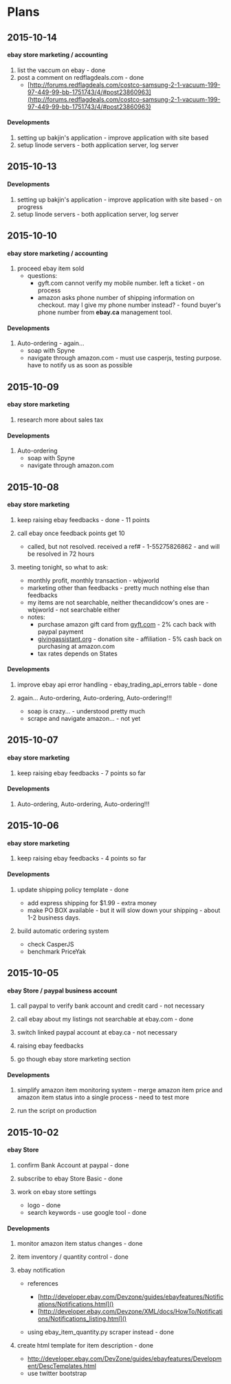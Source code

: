 # Plans

## 2015-10-14

#### ebay store marketing / accounting

1. list the vaccum on ebay - done
1. post a comment on redflagdeals.com - done
	- [http://forums.redflagdeals.com/costco-samsung-2-1-vacuum-199-97-449-99-bb-1751743/4/#post23860963](http://forums.redflagdeals.com/costco-samsung-2-1-vacuum-199-97-449-99-bb-1751743/4/#post23860963)

#### Developments

1. setting up bakjin's application - improve application with site based
1. setup linode servers - both application server, log server


## 2015-10-13

#### Developments

1. setting up bakjin's application - improve application with site based - on progress
1. setup linode servers - both application server, log server


## 2015-10-10

#### ebay store marketing / accounting

1. proceed ebay item sold
	- questions: 
		- gyft.com cannot verify my mobile number. left a ticket - on process
		- amazon asks phone number of shipping information on checkout. may I give my phone number instead? - found buyer's phone number from **ebay.ca** management tool.

#### Developments

1. Auto-ordering - again...
	- soap with Spyne
	- navigate through amazon.com - must use casperjs, testing purpose. have to notify us as soon as possible


## 2015-10-09

#### ebay store marketing

1. research more about sales tax

#### Developments

1. Auto-ordering
	- soap with Spyne
	- navigate through amazon.com


## 2015-10-08

#### ebay store marketing

1. keep raising ebay feedbacks - done - 11 points

1. call ebay once feedback points get 10
	- called, but not resolved. received a ref# - 1-55275826862 - and will be resolved in 72 hours

1. meeting tonight, so what to ask:
	- monthly profit, monthly transaction - wbjworld
	- marketing other than feedbacks - pretty much nothing else than feedbacks
	- my items are not searchable, neither thecandidcow's ones are - wbjworld - not searchable either
	- notes:
		- purchase amazon gift card from [gyft.com]() - 2% cach back with paypal payment
		- [givingassistant.org]() - donation site - affiliation - 5% cash back on purchasing at amazon.com
		- tax rates depends on States

#### Developments

1. improve ebay api error handling - ebay\_trading\_api\_errors table - done

1. again... Auto-ordering, Auto-ordering, Auto-ordering!!!
	- soap is crazy... - understood pretty much
	- scrape and navigate amazon... - not yet


## 2015-10-07

#### ebay store marketing

1. keep raising ebay feedbacks - 7 points so far

#### Developments

1. Auto-ordering, Auto-ordering, Auto-ordering!!!


## 2015-10-06

#### ebay store marketing

1. keep raising ebay feedbacks - 4 points so far

#### Developments

1. update shipping policy template - done
	- add express shipping for $1.99 - extra money
	- make PO BOX available - but it will slow down your shipping - about 1-2 business days.

1. build automatic ordering system
	- check CasperJS
	- benchmark PriceYak


## 2015-10-05

#### ebay Store / paypal business account

1. call paypal to verify bank account and credit card - not necessary

1. call ebay about my listings not searchable at ebay.com - done

1. switch linked paypal account at ebay.ca - not necessary

1. raising ebay feedbacks

1. go though ebay store marketing section

#### Developments

1. simplify amazon item monitoring system - merge amazon item price and amazon item status into a single process - need to test more

1. run the script on production


## 2015-10-02

#### ebay Store

1. confirm Bank Account at paypal - done

2. subscribe to ebay Store Basic - done

3. work on ebay store settings
	- logo - done
	- search keywords - use google tool - done

#### Developments

1. monitor amazon item status changes - done

1. item inventory / quantity control - done

1. ebay notification
	- references
		- [http://developer.ebay.com/Devzone/guides/ebayfeatures/Notifications/Notifications.html]()
		- [http://developer.ebay.com/Devzone/XML/docs/HowTo/Notifications/Notifications_listing.html]()

	- using ebay_item_quantity.py scraper instead - done
		
1. create html template for item description - done
	- http://developer.ebay.com/DevZone/guides/ebayfeatures/Development/DescTemplates.html
	- use twitter bootstrap

